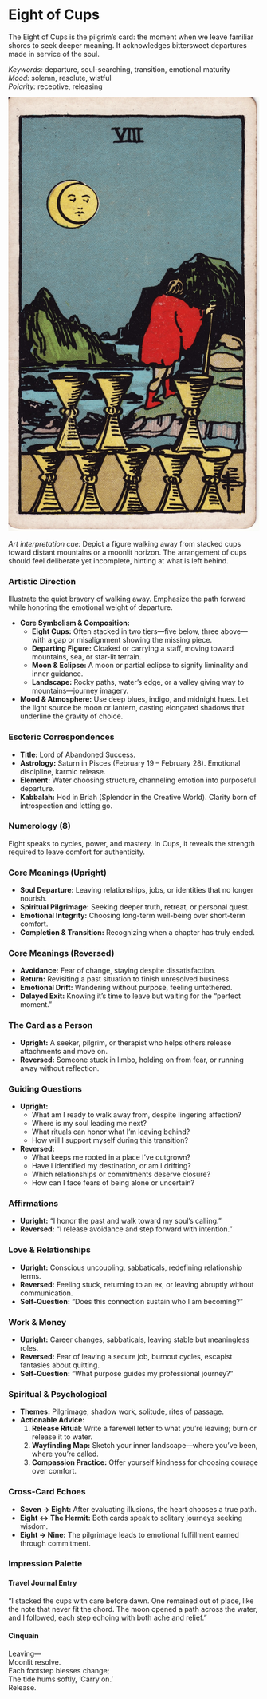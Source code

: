 # Eight of Cups

The Eight of Cups is the pilgrim’s card: the moment when we leave familiar shores to seek deeper meaning. It acknowledges bittersweet departures made in service of the soul.

*Keywords:* departure, soul-searching, transition, emotional maturity  
*Mood:* solemn, resolute, wistful  
*Polarity:* receptive, releasing

![Eight of Cups](cups_08.jpg)

*Art interpretation cue:* Depict a figure walking away from stacked cups toward distant mountains or a moonlit horizon. The arrangement of cups should feel deliberate yet incomplete, hinting at what is left behind.

### Artistic Direction

Illustrate the quiet bravery of walking away. Emphasize the path forward while honoring the emotional weight of departure.

*   **Core Symbolism & Composition:**
    *   **Eight Cups:** Often stacked in two tiers—five below, three above—with a gap or misalignment showing the missing piece.
    *   **Departing Figure:** Cloaked or carrying a staff, moving toward mountains, sea, or star-lit terrain.
    *   **Moon & Eclipse:** A moon or partial eclipse to signify liminality and inner guidance.
    *   **Landscape:** Rocky paths, water’s edge, or a valley giving way to mountains—journey imagery.
*   **Mood & Atmosphere:**
    Use deep blues, indigo, and midnight hues. Let the light source be moon or lantern, casting elongated shadows that underline the gravity of choice.

### Esoteric Correspondences

*   **Title:** Lord of Abandoned Success.
*   **Astrology:** Saturn in Pisces (February 19 – February 28). Emotional discipline, karmic release.
*   **Element:** Water choosing structure, channeling emotion into purposeful departure.
*   **Kabbalah:** Hod in Briah (Splendor in the Creative World). Clarity born of introspection and letting go.

### Numerology (8)

Eight speaks to cycles, power, and mastery. In Cups, it reveals the strength required to leave comfort for authenticity.

### Core Meanings (Upright)

*   **Soul Departure:** Leaving relationships, jobs, or identities that no longer nourish.
*   **Spiritual Pilgrimage:** Seeking deeper truth, retreat, or personal quest.
*   **Emotional Integrity:** Choosing long-term well-being over short-term comfort.
*   **Completion & Transition:** Recognizing when a chapter has truly ended.

### Core Meanings (Reversed)

*   **Avoidance:** Fear of change, staying despite dissatisfaction.
*   **Return:** Revisiting a past situation to finish unresolved business.
*   **Emotional Drift:** Wandering without purpose, feeling untethered.
*   **Delayed Exit:** Knowing it’s time to leave but waiting for the “perfect moment.”

### The Card as a Person

*   **Upright:** A seeker, pilgrim, or therapist who helps others release attachments and move on.
*   **Reversed:** Someone stuck in limbo, holding on from fear, or running away without reflection.

### Guiding Questions

*   **Upright:**
    *   What am I ready to walk away from, despite lingering affection?
    *   Where is my soul leading me next?
    *   What rituals can honor what I’m leaving behind?
    *   How will I support myself during this transition?
*   **Reversed:**
    *   What keeps me rooted in a place I’ve outgrown?
    *   Have I identified my destination, or am I drifting?
    *   Which relationships or commitments deserve closure?
    *   How can I face fears of being alone or uncertain?

### Affirmations

*   **Upright:** “I honor the past and walk toward my soul’s calling.”
*   **Reversed:** “I release avoidance and step forward with intention.”

### Love & Relationships

*   **Upright:** Conscious uncoupling, sabbaticals, redefining relationship terms.
*   **Reversed:** Feeling stuck, returning to an ex, or leaving abruptly without communication.
*   **Self-Question:** “Does this connection sustain who I am becoming?”

### Work & Money

*   **Upright:** Career changes, sabbaticals, leaving stable but meaningless roles.
*   **Reversed:** Fear of leaving a secure job, burnout cycles, escapist fantasies about quitting.
*   **Self-Question:** “What purpose guides my professional journey?”

### Spiritual & Psychological

*   **Themes:** Pilgrimage, shadow work, solitude, rites of passage.
*   **Actionable Advice:**
    1.  **Release Ritual:** Write a farewell letter to what you’re leaving; burn or release it to water.
    2.  **Wayfinding Map:** Sketch your inner landscape—where you’ve been, where you’re called.
    3.  **Compassion Practice:** Offer yourself kindness for choosing courage over comfort.

### Cross-Card Echoes

*   **Seven → Eight:** After evaluating illusions, the heart chooses a true path.
*   **Eight ↔ The Hermit:** Both cards speak to solitary journeys seeking wisdom.
*   **Eight → Nine:** The pilgrimage leads to emotional fulfillment earned through commitment.

### Impression Palette

#### Travel Journal Entry

“I stacked the cups with care before dawn. One remained out of place, like the note that never fit the chord. The moon opened a path across the water, and I followed, each step echoing with both ache and relief.”

#### Cinquain

Leaving—  
Moonlit resolve.  
Each footstep blesses change;  
The tide hums softly, ‘Carry on.’  
Release.
